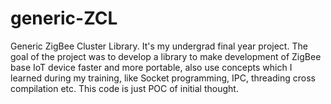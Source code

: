 # generic-ZCL
Generic ZigBee Cluster Library. It's my undergrad final year project. The goal of the project was to develop a library to make development of ZigBee base IoT device faster and more portable, also use concepts which I learned during my training, like Socket programming, IPC, threading cross compilation etc.  This code is just POC of initial thought. 
